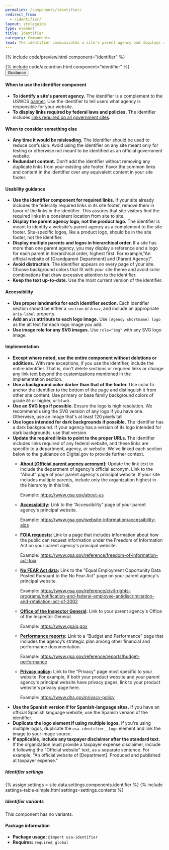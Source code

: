 ```yaml
---
permalink: /components/identifier/
redirect_from:
  - /identifier/
layout: styleguide
type: element
title: Identifier
category: Components
lead: The identifier communicates a site's parent agency and displays agency links required by federal laws and policies.
---
```


{% include code/preview.html component="identifier" %}

<section class="site-component-section">
  {% include code/accordion.html component="identifier" %}
  <div class="usa-accordion usa-accordion--bordered site-accordion-docs">
    <button class="usa-button-unstyled usa-accordion__button"
        aria-expanded="true" aria-controls="table-docs">
      Guidance
    </button>
    <div id="table-docs" aria-hidden="false" class="usa-accordion__content site-component-usage">
      <h4>When to use the identifier component</h4>
      <ul class="usa-content-list">
        <li><strong>To identify a site's parent agency.</strong> The identifier is a complement to the USWDS <a href="{{ site.baseurl }}/components/banner">banner</a>. Use the identifier to tell users what agency is responsible for your website.</li>
        <li><strong>To display links required by federal laws and policies.</strong> The identifier includes <a href="https://digital.gov/resources/required-web-content-and-links/">links required on all government sites</a>.</li>
      </ul>
      <h4>When to consider something else</h4>
      <ul class="usa-content-list">
        <li><strong>Any time it would be misleading.</strong> The identifier should be used to reduce confusion. Avoid using the identifier on any site meant only for testing or otherwise not meant to be identified as an official government website.</li>
        <li><strong>Redundant content.</strong> Don't add the identifier without removing any duplicate links from your existing site footer. Favor the common links and content in the identifier over any equivalent content in your site footer. </li>
      </ul>
      <h4>Usability guidance</h4>
      <ul class="usa-content-list">
        <li><strong>Use the identifier component for required links.</strong> If your site already includes the federally required links in its site footer, remove them in favor of the links in the identifier. This assures that site visitors find the required links in a consistent location from site to site.</li>
        <li><strong>Display the parent agency logo, not the product logo.</strong> The identifier is meant to identify a website's parent agency as a complement to the site footer. Site-specific logos, like a product logo, should be in the site footer, not the identifier. </li>
        <li><strong>Display multiple parents and logos in hierarchical order. </strong> If a site has more than one parent agency, you may display a reference and a logo for each parent in hierarchical order, highest first. For example,"An official website of [Grandparent Department] and [Parent Agency]".</li>
        <li><strong>Avoid distraction.</strong> The identifier appears on every page of your site. Choose background colors that fit with your site theme and avoid color combinations that draw excessive attention to the identifier.</li>
        <li><strong>Keep the text up-to-date.</strong> Use the most current version of the identifier.</li>
      </ul>
      <h4 class="usa-heading">Accessibility</h4>
      <ul class="usa-content-list">
        <li><strong>Use proper landmarks for each identifier section.</strong> Each identifier section should be either a <code>section</code> or a <code>nav</code>, and include an appropriate <code>aria-label</code> property.</li>
        <li><strong>Add an <code>alt</code> attribute to each logo image.</strong> Use <code>[Agency shortname] logo</code> as the alt text for each logo image you add.</li>
        <li><strong>Use image role for any SVG images.</strong> Use <code>role="img"</code> with any SVG logo image.</li>
      </ul>
      <h4 class="usa-heading" id="implementation">Implementation</h4>
      <ul class="usa-content-list">
        <li><strong>Except where noted, use the entire component without deletions or additions.</strong> With rare exceptions, if you use the identifier, include the entire identifier. That is, don't delete sections or required links or change any link text beyond the customizations mentioned in the implementation section.</li>
        <li><strong>Use a background color darker than that of the footer.</strong> Use color to anchor the identifier to the bottom of the page and distinguish it from other site content. Use primary or base family background colors of grade <code>80</code> or higher, or <code>black</code>.</li>
        <li><strong>Use an SVG logo if possible.</strong> Ensure the logo is high resolution. We recommend using the SVG version of any logo if you have one. Otherwise, use an image that's at least 120 pixels tall.</li>
        <li><strong>Use logos intended for dark backgrounds if possible.</strong> The identifier has a dark background. If your agency has a version of its logo intended for dark backgrounds, use that version.</li>
        <li><strong>Update the required links to point to the proper URLs. </strong> The identifier includes links required of any federal website, and these links are specific to a department, agency, or website. We've linked each section below to the guidance on Digital.gov to provide further context.
          <ul>
            <li>
              <p><strong><a href="https://digital.gov/resources/required-web-content-and-links/#about-page">About [Official parent agency acronym]</a>:</strong> Update the link text to include the department of agency's official acronym. Link to the "About" page of your parent agency's principal website. If your site includes multiple parents, include only the organization highest in the hierarchy in this link.</p>
              <p>Example: <a href="https://www.gsa.gov/about-us">https://www.gsa.gov/about-us</a></p>
            </li>
            <li>
              <p><strong><a href="https://digital.gov/resources/required-web-content-and-links/#accessibility-statement">Accessibility</a>:</strong> Link to the “Accessibility” page of your parent agency's principal website.</p>
              <p>Example: <a href="https://www.gsa.gov/website-information/accessibility-aids">https://www.gsa.gov/website-information/accessibility-aids</a></p>
            </li>
            <li>
              <p><strong><a href="https://digital.gov/resources/required-web-content-and-links/#freedom-of-information-act-foia">FOIA requests</a>:</strong> Link to a page that includes information about how the public can request information under the Freedom of Information Act on your parent agency's principal website.</p>
              <p>Example: <a href="https://www.gsa.gov/reference/freedom-of-information-act-foia">https://www.gsa.gov/reference/freedom-of-information-act-foia</a></p>
            </li>
            <li>
              <p><strong><a href="https://digital.gov/resources/required-web-content-and-links/#equal-employment">No FEAR Act data</a>:</strong> Link to the "Equal Employment Opportunity Data Posted Pursuant to the No Fear Act" page on your parent agency's principal website. </p>
              <p>Example: <a href="https://www.gsa.gov/reference/civil-rights-programs/notification-and-federal-employee-antidiscrimination-and-retaliation-act-of-2002">https://www.gsa.gov/reference/civil-rights-programs/notification-and-federal-employee-antidiscrimination-and-retaliation-act-of-2002</a></p>
            </li>
            <li>
              <p><strong><a href="https://digital.gov/resources/required-web-content-and-links/#report-fraud-to-the-inspector-general">Office of the Inspector General</a>:</strong> Link to your parent agency's  Office of the Inspector General.</p>
              <p>Example: <a href="https://www.gsaig.gov">https://www.gsaig.gov</a></p>
            </li>
            <li>
              <p><strong><a href="http://digital.gov/resources/required-web-content-and-links#budget-and-performance-reports">Performance reports</a>:</strong> Link to a “Budget and Performance” page that includes the agency’s strategic plan among other financial and performance documentation.</p>
              <p>Example: <a href="https://www.gsa.gov/reference/reports/budget-performance">https://www.gsa.gov/reference/reports/budget-performance</a></p>
            </li>
            <li>
              <p><strong><a href="https://digital.gov/resources/required-web-content-and-links/#privacy-policy">Privacy policy</a>:</strong> Link to the "Privacy" page most specific to your website. For example, if both your product website and your parent agency's principal website have privacy pages, link to your product website's privacy page here.</p>
              <p>Example: <a href="https://www.dhs.gov/privacy-policy">https://www.dhs.gov/privacy-policy</a></p>
            </li>
          </ul>
        </li>
        <li><strong>Use the Spanish version if for Spanish-language sites.</strong> If you have an official Spanish language website, use the Spanish version of the identifier.</li>
        <li><strong>Duplicate the logo element if using multiple logos.</strong> If you're using multiple logos, duplicate the <code>usa-identifier__logo</code> element and link the image to your image source.</li>
        <li><strong>If applicable, include any taxpayer disclaimer after the standard text.</strong> If the organization must provide a taxpayer expense disclaimer, include it following the "Official website" text, as a separate sentence. For example, "An official website of [Department]. Produced and published at taxpayer expense."</li>
      </ul>
      <h5 id="component-settings">Identifier settings</h5>
      {% assign settings = site.data.settings.components.identifier %}
      {% include settings-table-simple.html
        settings=settings.contents
      %}
      <h5 id="component-variants">Identifier variants</h5>
      <p>This component has no variants.</p>
      <h4 class="usa-heading">Package information</h4>
      <ul class="usa-content-list">
        <li>
          <strong>Package usage:</strong> <code>@import usa-identifier</code>
        </li>
        <li>
          <strong>Requires:</strong> <code>required</code>, <code>global</code>
        </li>
      </ul>
    </div>
  </div>
</section>

